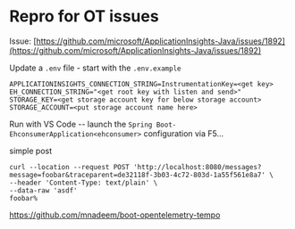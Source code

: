 # Repro for OT issues
Issue: [https://github.com/microsoft/ApplicationInsights-Java/issues/1892](https://github.com/microsoft/ApplicationInsights-Java/issues/1892)


Update a `.env` file - start with the `.env.example`

```
APPLICATIONINSIGHTS_CONNECTION_STRING=InstrumentationKey=<get key>
EH_CONNECTION_STRING="<get root key with listen and send>"
STORAGE_KEY=<get storage account key for below storage account>
STORAGE_ACCOUNT=<put storage account name here>
```

Run with VS Code -- launch the `Spring Boot-EhconsumerApplication<ehconsumer>` configuration via F5...

simple post

```
curl --location --request POST 'http://localhost:8080/messages?message=foobar&traceparent=de32118f-3b03-4c72-803d-1a55f561e8a7' \
--header 'Content-Type: text/plain' \
--data-raw 'asdf'
foobar%              
```


https://github.com/mnadeem/boot-opentelemetry-tempo